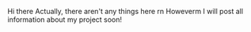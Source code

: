 Hi there 
Actually, there aren't any things here rn
Howeverm I will post all information about my project soon!
